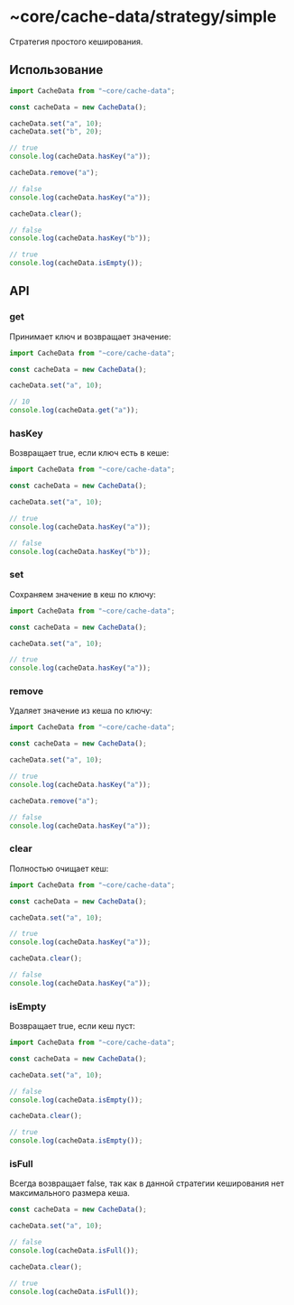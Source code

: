 # ~core/cache-data/strategy/simple

Стратегия простого кеширования.

## Использование

```typescript
import CacheData from "~core/cache-data";

const cacheData = new CacheData();

cacheData.set("a", 10);
cacheData.set("b", 20);

// true
console.log(cacheData.hasKey("a"));

cacheData.remove("a");

// false
console.log(cacheData.hasKey("a"));

cacheData.clear();

// false
console.log(cacheData.hasKey("b"));

// true
console.log(cacheData.isEmpty());
```

## API

### get

Принимает ключ и возвращает значение:

```typescript
import CacheData from "~core/cache-data";

const cacheData = new CacheData();

cacheData.set("a", 10);

// 10
console.log(cacheData.get("a"));
```

### hasKey

Возвращает true, если ключ есть в кеше:

```typescript
import CacheData from "~core/cache-data";

const cacheData = new CacheData();

cacheData.set("a", 10);

// true
console.log(cacheData.hasKey("a"));

// false
console.log(cacheData.hasKey("b"));
```

### set

Сохраняем значение в кеш по ключу:

```typescript
import CacheData from "~core/cache-data";

const cacheData = new CacheData();

cacheData.set("a", 10);

// true
console.log(cacheData.hasKey("a"));
```

### remove

Удаляет значение из кеша по ключу:

```typescript
import CacheData from "~core/cache-data";

const cacheData = new CacheData();

cacheData.set("a", 10);

// true
console.log(cacheData.hasKey("a"));

cacheData.remove("a");

// false
console.log(cacheData.hasKey("a"));
```

### clear

Полностью очищает кеш:

```typescript
import CacheData from "~core/cache-data";

const cacheData = new CacheData();

cacheData.set("a", 10);

// true
console.log(cacheData.hasKey("a"));

cacheData.clear();

// false
console.log(cacheData.hasKey("a"));
```

### isEmpty

Возвращает true, если кеш пуст:

```typescript
import CacheData from "~core/cache-data";

const cacheData = new CacheData();

cacheData.set("a", 10);

// false
console.log(cacheData.isEmpty());

cacheData.clear();

// true
console.log(cacheData.isEmpty());
```

### isFull

Всегда возвращает false, так как в данной стратегии кеширования нет максимального размера кеша.

```typescript
const cacheData = new CacheData();

cacheData.set("a", 10);

// false
console.log(cacheData.isFull());

cacheData.clear();

// true
console.log(cacheData.isFull());
```
